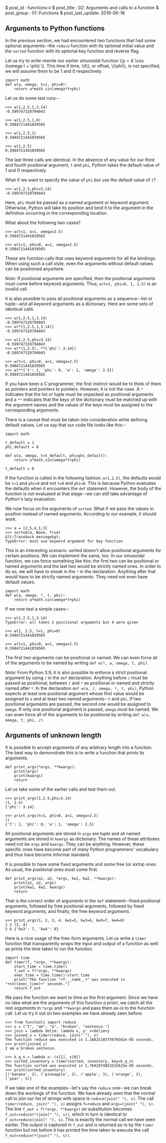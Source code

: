 $ post_id : functions-ii
$ post_title : 02: Arguments and calls to a function
$ post_group : 01: Functions
$ post_last_update: 2019-06-18

## Arguments to Python functions

In the previous section, we had encountered two functions that had some optional arguments--the `reduce` function with its optional initial value and the `sorted` function with its optional key function and reverse flag.

Let us try to write rewrite our earlier sinusoidal function \\(y = A \cos (\omega t + \phi) \\). This time if time, \\(t\\), or offset, \\(\phi\\), is not specified, we will assume them to be 1 and 0 respectively.

~~~~
import math
def w(a, omega, t=1, phi=0):
    return a*math.sin(omega*t+phi)
~~~~

Let us do some test runs--

```
>>> w(1,2.5,1,3.14)
-0.599747328794043

>>> w(1,2.5,1,0)
0.5984721441039565

>>> w(1,2.5,1)
0.5984721441039565

>>> w(1,2.5)
0.5984721441039565
```

The last three calls are identical. In the absence of any value for our third and fourth positional argument, `t` and `phi`, Python takes the default value of 1 and 0 respectively.

What if we want to specify the value of `phi` but use the default value of `t`?

```
>>> w(1,2.5,phi=3.14)
-0.599747328794043
```

Here, `phi` must be passed as a named argument or keyword argument. Otherwise, Python will take its position and bind it to the argument in the definition occurring in the corresponding location.

What about the following two cases?

```
>>> w(t=1, a=1, omega=2.5)
0.5984721441039565

>>> w(t=1, phi=0, a=1, omega=2.5)
0.5984721441039565
```

These are function calls that uses keyword arguments for all the bindings. When using such a call style, even the arguments without default values can be positioned anywhere.

*Note:* If positional arguments are specified, then the positional arguments must come before keyword arguments. Thus, `w(t=1, phi=0, 1, 2.5)` is an invalid call.

It is also possible to pass all positional arguments as a sequence--list or tuple--and all keyword arguments as a dictionary. Here are some sets of identical calls.

```
>>> w(1,2.5,1,3.14)
-0.599747328794043
>>> w(*[1,2.5,1,3.14])
-0.599747328794043

>>> w(1,2.5,phi=3.14)
-0.599747328794043
>>> w(*(1,2.5), **{'phi': 3.14})
-0.599747328794043

>>> w(t=1, phi=0, a=1, omega=2.5)
0.5984721441039565
>>> w(**{'t': 1, 'phi': 0, 'a': 1, 'omega': 2.5})
0.5984721441039565
```

If you have been a C programmer, the first instinct would be to think of them as pointers and pointers to pointers. However, it is not the case. A `*` indicates that the list or tuple must be unpacked as positional arguments and a `**` indicates that the keys of the dictionary must be matched up with the argument names and the values of the keys must be assigned to the corresponding arguments.

There is a caveat that must be taken into consideration while defining default values. Let us say that our code file looks like this--

~~~~
import math

t_default = 1
phi_default = 0

def w(a, omega, t=t_default, phi=phi_default):
    return a*math.sin(omega*t+phi)

t_default = 0
~~~~

If the function is called in the following fashion: `w(1,2.5)`, the defaults would be `t=1` and `phi=0` and not `t=0` and `phi=0`. This is because Python evaluates the defaults when it encounters the `def` statement. However, the body of the function is not evaluated at that stage--we can still take advantage of Python's lazy evaluation.

We now focus on the arguments of `sorted`. What if we pass the values in position instead of named arguments. According to our example, it should work.

```
>>> a = [2,5,4,1,3]
>>> sorted(a, None, True)
&lt;Traceback message&gt;
TypeError: must use keyword argument for key function
```

This is an interesting scenario. sorted doesn't allow positional arguments for certain positions. We can implement the same, too. In our sinusoidal function, we can force something like this: the first two can be positional or named arguments and the last two would be strictly named ones. In order to do so, we will have to sneak in the `*` in the declaration. Anything after that would have to be strictly named arguments. They need not even have default values.

~~~~
import math
def w(a, omega, *, t, phi):
    return a*math.sin(omega*t+phi)
~~~~

If we now test a simple cases--

```
>>> w(1,2.5,1,3.14)
TypeError: w() takes 2 positional arguments but 4 were given

>>> w(1, 2.5, t=1, phi=0)
0.5984721441039565

>>> w(t=1, phi=0, a=1, omega=2.5)
0.5984721441039565
```

The first two arguments can be positional or named. We can even force all of the arguments to be named by writing `def w(*, a, omega, t, phi)`.

*Note:* From Python 3.9, it is also possible to enforce a strict positional argument by using `/` in the `def` declaration. Anything before `/` must be passed as positional, between `/` and `*` as positional or named and strictly named after `*`. In the declaration `def w(a, /, omega, *, t, phi)`, Python expects at least one positional argument whose first value would be assigned to `a` and at least two named arguments--`t` and `phi`. If two positional arguments are passed, the second one would be assigned to `omega`. If only one positional argument is passed, `omega` must be named. We can even force all of the arguments to be positional by writing `def w(a, omega, t, phi, /)`.


## Arguments of unknown length

It is possible to accept arguments of any arbitrary length into a function. The best way to demonstrate this is to write a function that prints its arguments.

~~~~
def print_args(*args, **kwargs):
    print(args)
    print(kwargs)
    return
~~~~

Let us take some of the earlier calls and test them out.

```
>>> print_args(1,2.5,phi=3.14)
(1, 2.5)
{'phi': 3.14}

>>> print_args(t=1, phi=0, a=1, omega=2.5)
()
{'t': 1, 'phi': 0, 'a': 1, 'omega': 2.5}
```

All positional arguments are stored in `args` are tuple and all named arguments are stored in `kwargs` as dictionary. The names of these attributes need not be `args` and `kwargs`. They can be anything. However, these specific ones have become part of many Python programmers' vocabulary and thus have become informal standard.

It is possible to have some fixed arguments and some free (or extra) ones. As usual, the positional ones must come first.

~~~~
def print_args(a1, a2, *args, kw1, kw2, **kwargs):
    print(a1, a2, args)
    print(kw1, kw2, kwargs)
    return
~~~~

That is the correct order of arguments in the `def` statement--fixed positional arguments, followed by free positional arguments, followed by fixed keyword arguments, and finally, the free keyword arguments.

```
>>> print_args(1, 2, 3, 4, kw1=5, kw2=6, kw3=7, kw4=8)
1 2 (3, 4)
5 6 {'kw3': 7, 'kw4': 8}
```

Here is a nice usage of the free-form arguments. Let us write a `timer` function that transparently wraps the input and output of a function as well as prints the time taken to run the function.

~~~~
import time
def timer(f, *args, **kwargs):
    start_time = time.time()
    f_out = f(*args, **kwargs)
    exec_time = time.time()-start_time
    print("The function "+f.__name__+" was executed in "+str(exec_time)+" seconds.")
    return f_out
~~~~

We pass the function we want to time as the first argument. Since we have no idea what are the arguments of this function *a priori*, we catch all the rest arguments in `*args` and `**kwargs` and pass them as-is to the function call. Let us try it out on two examples we have already seen before.

```
>>> from functools import reduce
>>> s = ["I", "am", "a", "broken", "sentence."]
>>> join = lambda delim: lambda x, y: x+delim+y
>>> joined_s = timer(reduce, join(" "), s)
The function reduce was executed in 1.1682510375976562e-05 seconds.
>>> print(joined_s)
I am a broken sentence.

>>> k_q_n = lambda x: (x[1], x[0])
>>> sorted_inventory = timer(sorted, inventory, key=k_q_n)
The function sorted was executed in 1.7642974853515625e-05 seconds.
>>> print(sorted_inventory)
[('banana', 2), ('pineapple', 2), ('apple', 3), ('orange', 3), ('pear', 5)]
```

If we take one of the examples--let's say the `reduce` one--we can break down the workings of the function. We have already seen that the normal call to join our list of strings with space is `reduce(join(" "), s)`. The call `timer(reduce, join(" "), s)` assigns `f=reduce` and `args=(join(" "), s)`. The line `f_out = f(*args, **kwargs)` on substitution becomes `f_out=reduce(*(join(" "), s))`, which in turn is identical to `f_out=reduce(join(" "), s)`. This is exactly the normal call we have seen earlier. The output is captured in `f_out` and is returned as-is by the `timer` function but not before it has printed the time taken to execute the call `f_out=reduce(*(join(" "), s))`.

